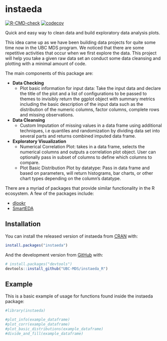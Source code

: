 
<!-- README.md is generated from README.Rmd. Please edit that file -->

# instaeda

<!-- badges: start -->

[![R-CMD-check](https://github.com/UBC-MDS/instaeda_R/workflows/R-CMD-check/badge.svg)](https://github.com/UBC-MDS/instaeda_R/actions)
[![codecov](https://codecov.io/gh/UBC-MDS/instaeda_R/branch/main/graph/badge.svg?token=NFE0J10DH6)](https://codecov.io/gh/UBC-MDS/instaeda_R)
<!-- badges: end -->

Quick and easy way to clean data and build exploratory data analysis
plots.

This idea came up as we have been building data projects for quite some
time now in the UBC MDS program. We noticed that there are some
repetitive activities that occur when we first explore the data. This
project will help you take a given raw data set an conduct some data
cleansing and plotting with a minimal amount of code.

The main components of this package are:

  - **Data Checking**
      - Plot basic information for input data: Take the input data and
        declare the title of the plot and a list of configurations to be
        passed to themes to invisibly return the ggplot object with
        summary metrics including the basic description of the input
        data such as the distribution of the numeric columns, factor
        columns, complete rows and missing observations.
  - **Data Cleansing**
      - Custom Imputation of missing values in a data frame using
        additional techniques, i.e quantiles and randomization by
        dividing data set into several parts and returns combined
        imputed data frame.
  - **Exploratory Visualization**
      - Numerical Correlation Plot: takes in a data frame, selects the
        numerical columns and outputs a correlation plot object. User
        can optionally pass in subset of columns to define which columns
        to compare.
      - Plot Basic Distribution Plot by datatype: Pass in data frame and
        based on parameters, will return histograms, bar charts, or
        other chart types depending on the column’s datatype.

There are a myriad of packages that provide similar functionality in the
R ecosystem. A few of the packages include:

  - [dlookr](https://cran.r-project.org/web/packages/dlookr/)
  - [SmartEDA](https://cran.r-project.org/web/packages/SmartEDA/)

## Installation

You can install the released version of instaeda from
[CRAN](https://CRAN.R-project.org) with:

``` r
install.packages("instaeda")
```

And the development version from [GitHub](https://github.com/) with:

``` r
# install.packages("devtools")
devtools::install_github("UBC-MDS/instaeda_R")
```

## Example

This is a basic example of usage for functions found inside the instaeda
package:

``` r
#library(instaeda)

#plot_info(example_dataframe)
#plot_corr(example_dataframe)
#plot_basic_distributions(example_dataframe)
#divide_and_fill(example_dataframe)
```
